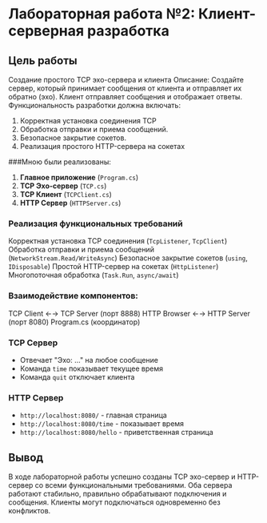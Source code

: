 # Лабораторная работа №2: Клиент-серверная разработка

## Цель работы
Создание простого TCP эхо-сервера и клиента
Описание: Создайте сервер, который принимает сообщения от клиента и отправляет
их обратно (эхо). Клиент отправляет сообщения и отображает ответы.
Функциональность разработки должна включать:
1. Корректная установка соединения TCP
2. Обработка отправки и приема сообщений.
3. Безопасное закрытие сокетов.
4. Реализация простого HTTP-сервера на сокетах

###Мною были реализованы:
1. **Главное приложение** (`Program.cs`)
2. **TCP Эхо-сервер** (`TCP.cs`)
3. **TCP Клиент** (`TCPClient.cs`) 
4. **HTTP Сервер** (`HTTPServer.cs`)

###  Реализация функциональных требований
Корректная установка TCP соединения (`TcpListener`, `TcpClient`)
Обработка отправки и приема сообщений (`NetworkStream.Read/WriteAsync`)
Безопасное закрытие сокетов (`using`, `IDisposable`)
Простой HTTP-сервер на сокетах (`HttpListener`)
Многопоточная обработка (`Task.Run`, `async/await`)

### Взаимодействие компонентов:
TCP Client ←→ TCP Server (порт 8888)
HTTP Browser ←→ HTTP Server (порт 8080)
Program.cs (координатор)

### TCP Сервер
- Отвечает "Эхо: ..." на любое сообщение
- Команда `time` показывает текущее время
- Команда `quit` отключает клиента

### HTTP Сервер
- `http://localhost:8080/` - главная страница
- `http://localhost:8080/time` - показывает время
- `http://localhost:8080/hello` - приветственная страница

## Вывод
В ходе лабораторной работы успешно созданы TCP эхо-сервер и HTTP-сервер со всеми функциональными требованиями. Оба сервера работают стабильно, правильно обрабатывают подключения и сообщения. Клиенты могут подключаться одновременно без конфликтов.